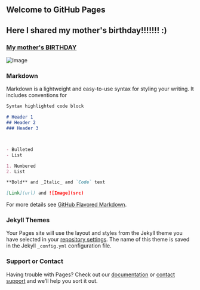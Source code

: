 ## Welcome to GitHub Pages

## Here I shared   **my mother's birthday**!!!!!!! :)
### [My mother's BIRTHDAY](https://calendar.google.com/event?action=TEMPLATE&amp;tmeid=NzIxaWVzcjdoOW41ZDBnaXZtZmJoaWxhb2MgYW5kcmkueW92YmFrQG0&amp;tmsrc=andri.yovbak%40gmail.com) 
![Image](https://www.google.com/calendar/images/ext/gc_button1_uk.gif)

### Markdown

Markdown is a lightweight and easy-to-use syntax for styling your writing. It includes conventions for

```markdown
Syntax highlighted code block

# Header 1
## Header 2
### Header 3



- Bulleted
- List

1. Numbered
2. List

**Bold** and _Italic_ and `Code` text

[Link](url) and ![Image](src)
```

For more details see [GitHub Flavored Markdown](https://guides.github.com/features/mastering-markdown/).

### Jekyll Themes

Your Pages site will use the layout and styles from the Jekyll theme you have selected in your [repository settings](https://github.com/AndryushkaYO/AndryushkaYO.github.io/settings). The name of this theme is saved in the Jekyll `_config.yml` configuration file.

### Support or Contact

Having trouble with Pages? Check out our [documentation](https://help.github.com/categories/github-pages-basics/) or [contact support](https://github.com/contact) and we’ll help you sort it out.
